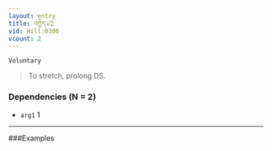 ```yaml
---
layout: entry
title: འགྱེད་√2
vid: Hill:0306
vcount: 2
---
```

`Voluntary` 
> To stretch, prolong DS\.

### Dependencies (N = 2)
* `arg1` 1

---

###Examples



